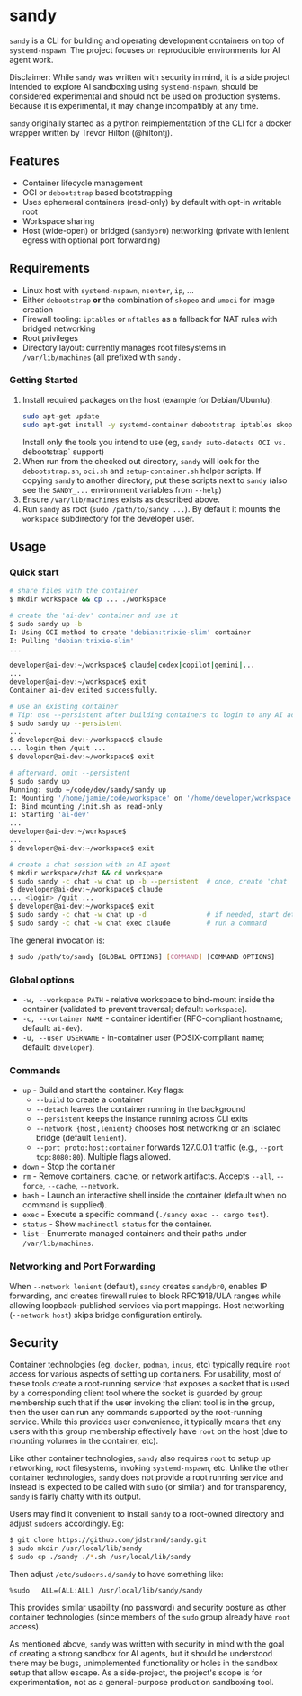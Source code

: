 # sandy

`sandy` is a CLI for building and operating development containers on top of
`systemd-nspawn`. The project focuses on reproducible environments for AI agent
work.

Disclaimer: While `sandy` was written with security in mind, it is a side
project intended to explore AI sandboxing using `systemd-nspawn`, should be
considered experimental and should not be used on production systems. Because
it is experimental, it may change incompatibly at any time.

`sandy` originally started as a python reimplementation of the CLI for a docker
wrapper written by Trevor Hilton (@hiltontj).


## Features

- Container lifecycle management
- OCI or `debootstrap` based bootstrapping
- Uses ephemeral containers (read-only) by default with opt-in writable root
- Workspace sharing
- Host (wide-open) or bridged (`sandybr0`) networking (private with lenient
  egress with optional port forwarding)


## Requirements

- Linux host with `systemd-nspawn`, `nsenter`, `ip`, ...
- Either `debootstrap` **or** the combination of `skopeo` and `umoci` for image
  creation
- Firewall tooling: `iptables` or `nftables` as a fallback for NAT rules with
  bridged networking
- Root privileges
- Directory layout: currently manages root filesystems in `/var/lib/machines`
  (all prefixed with `sandy.`


### Getting Started

1. Install required packages on the host (example for Debian/Ubuntu):
   ```bash
   sudo apt-get update
   sudo apt-get install -y systemd-container debootstrap iptables skopeo umoci
   ```
   Install only the tools you intend to use (eg, `sandy auto-detects OCI vs.
   `debootstrap` support)
2. When run from the checked out directory, `sandy` will look for the
   `debootstrap.sh`, `oci.sh` and `setup-container.sh` helper scripts. If
   copying `sandy` to another directory, put these scripts next to `sandy`
   (also see the `SANDY_...` environment variables from `--help`)
3. Ensure `/var/lib/machines` exists as described above.
4. Run `sandy` as root (`sudo /path/to/sandy ...`). By default it mounts the
   `workspace` subdirectory for the developer user.


## Usage

### Quick start

```bash
# share files with the container
$ mkdir workspace && cp ... ./workspace

# create the 'ai-dev' container and use it
$ sudo sandy up -b
I: Using OCI method to create 'debian:trixie-slim' container
I: Pulling 'debian:trixie-slim'
...

developer@ai-dev:~/workspace$ claude|codex|copilot|gemini|...
...
developer@ai-dev:~/workspace$ exit
Container ai-dev exited successfully.

# use an existing container
# Tip: use --persistent after building containers to login to any AI account(s)
$ sudo sandy up --persistent
...
$ developer@ai-dev:~/workspace$ claude
... login then /quit ...
$ developer@ai-dev:~/workspace$ exit

# afterward, omit --persistent
$ sudo sandy up
Running: sudo ~/code/dev/sandy/sandy up
I: Mounting '/home/jamie/code/workspace' on '/home/developer/workspace'
I: Bind mounting /init.sh as read-only
I: Starting 'ai-dev'
...
developer@ai-dev:~/workspace$
...
$ developer@ai-dev:~/workspace$ exit

# create a chat session with an AI agent
$ mkdir workspace/chat && cd workspace
$ sudo sandy -c chat -w chat up -b --persistent  # once, create 'chat'
$ developer@ai-dev:~/workspace$ claude
... <login> /quit ...
$ developer@ai-dev:~/workspace$ exit
$ sudo sandy -c chat -w chat up -d               # if needed, start detached
$ sudo sandy -c chat -w chat exec claude         # run a command
```

The general invocation is:
```bash
$ sudo /path/to/sandy [GLOBAL OPTIONS] [COMMAND] [COMMAND OPTIONS]
```


### Global options
- `-w, --workspace PATH` - relative workspace to bind-mount inside the
  container (validated to prevent traversal; default: `workspace`).
- `-c, --container NAME` - container identifier (RFC-compliant hostname;
  default: `ai-dev`).
- `-u, --user USERNAME` - in-container user (POSIX-compliant name; default:
  `developer`).


### Commands
- `up` - Build and start the container. Key flags:
  - `--build` to create a container
  - `--detach` leaves the container running in the background
  - `--persistent` keeps the instance running across CLI exits
  - `--network {host,lenient}` chooses host networking or an isolated bridge
    (default `lenient`).
  - `--port proto:host:container` forwards 127.0.0.1 traffic (e.g., `--port
    tcp:8080:80`). Multiple flags allowed.
- `down` - Stop the container
- `rm` - Remove containers, cache, or network artifacts. Accepts `--all`,
  `--force`, `--cache`, `--network`.
- `bash` - Launch an interactive shell inside the container (default when no
  command is supplied).
- `exec` - Execute a specific command (`./sandy exec -- cargo test`).
- `status` - Show `machinectl status` for the container.
- `list` - Enumerate managed containers and their paths under
  `/var/lib/machines`.


### Networking and Port Forwarding

When `--network lenient` (default), `sandy` creates `sandybr0`, enables IP
forwarding, and creates firewall rules to block RFC1918/ULA ranges while
allowing loopback-published services via port mappings. Host networking
(`--network host`) skips bridge configuration entirely.


## Security

Container technologies (eg, `docker`, `podman`, `incus`, etc) typically require
`root` access for various aspects of setting up containers. For usability, most
of these tools create a root-running service that exposes a socket that is used
by a corresponding client tool where the socket is guarded by group membership
such that if the user invoking the client tool is in the group, then the user
can run any commands supported by the root-running service. While this provides
user convenience, it typically means that any users with this group membership
effectively have `root` on the host (due to mounting volumes in the container,
etc).

Like other container technologies, `sandy` also requires `root` to setup up
networking, root filesystems, invoking `systemd-nspawn`, etc. Unlike the other
container technologies, `sandy` does not provide a root running service and
instead is expected to be called with `sudo` (or similar) and for transparency,
`sandy` is fairly chatty with its output.

Users may find it convenient to install `sandy` to a root-owned directory and
adjust `sudoers` accordingly. Eg:

```bash
$ git clone https://github.com/jdstrand/sandy.git
$ sudo mkdir /usr/local/lib/sandy
$ sudo cp ./sandy ./*.sh /usr/local/lib/sandy
```

Then adjust `/etc/sudoers.d/sandy` to have something like:
```
%sudo	ALL=(ALL:ALL) /usr/local/lib/sandy/sandy
```

This provides similar usability (no password) and security posture as other
container technologies (since members of the `sudo` group already have `root`
access).

As mentioned above, `sandy` was written with security in mind with the goal of
creating a strong sandbox for AI agents, but it should be understood there may
be bugs, unimplemented functionality or holes in the sandbox setup that allow
escape. As a side-project, the project's scope is for experimentation, not as a
general-purpose production sandboxing tool.
